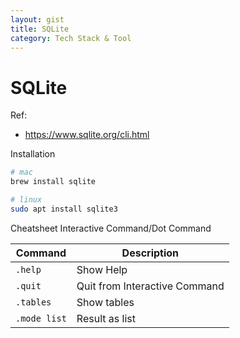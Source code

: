 ```yaml
---
layout: gist
title: SQLite
category: Tech Stack & Tool
---
```


# SQLite

Ref:
- <https://www.sqlite.org/cli.html>

Installation
```bash
# mac
brew install sqlite

# linux
sudo apt install sqlite3
```


Cheatsheet Interactive Command/Dot Command

| Command | Description |
| ------------- |-------------|
| `.help` | Show Help |
| `.quit` | Quit from Interactive Command |
| `.tables` | Show tables |
| `.mode list` | Result as list |

